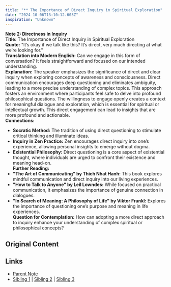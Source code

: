 ```yaml
---
title: "** The Importance of Direct Inquiry in Spiritual Exploration"
date: "2024-10-06T13:10:12.603Z"
inspiration: "Unknown"
---
```


  
**Note 2: Directness in Inquiry**  
**Title:** The Importance of Direct Inquiry in Spiritual Exploration  
**Quote:** "It’s okay if we talk like this? It’s direct, very much directing at what we’re looking for."  
**Translation into Modern English:** Can we engage in this form of conversation? It feels straightforward and focused on our intended understanding.  
**Explanation:** The speaker emphasizes the significance of direct and clear inquiry when exploring concepts of awareness and consciousness. Direct communication encourages deep questioning and eliminates ambiguity, leading to a more precise understanding of complex topics. This approach fosters an environment where participants feel safe to delve into profound philosophical questions. The willingness to engage openly creates a context for meaningful dialogue and exploration, which is essential for spiritual or intellectual growth. This direct engagement can lead to insights that are more profound and actionable.  
**Connections:**  
- **Socratic Method:** The tradition of using direct questioning to stimulate critical thinking and illuminate ideas.  
- **Inquiry in Zen Practice:** Zen encourages direct inquiry into one’s experience, allowing personal insights to emerge without dogma.  
- **Existential Philosophy:** Direct questioning is a core aspect of existential thought, where individuals are urged to confront their existence and meaning head-on.  
**Further Reading:**  
- **"The Art of Communicating" by Thich Nhat Hanh:** This book explores mindful communication and direct inquiry into our living experiences.  
- **"How to Talk to Anyone" by Leil Lowndes:** While focused on practical communication, it emphasizes the importance of genuine connection in dialogues.  
- **"In Search of Meaning: A Philosophy of Life" by Viktor Frankl:** Explores the importance of questioning one’s purpose and meaning in life experiences.  
**Question for Contemplation:** How can adopting a more direct approach to inquiry enhance your understanding of complex spiritual or philosophical concepts?  


## Original Content



## Links

- [Parent Note](/parent-note.md)
- [Sibling 1](/zettel1.md) | [Sibling 2](/zettel2.md) | [Sibling 3](/zettel3.md)
